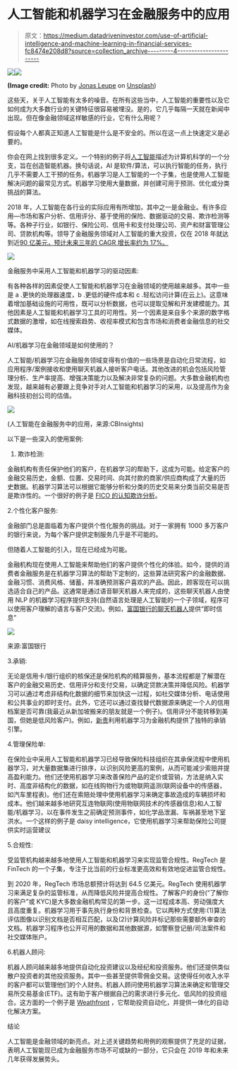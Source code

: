 # 人工智能和机器学习在金融服务中的应用

> 原文：<https://medium.datadriveninvestor.com/use-of-artificial-intelligence-and-machine-learning-in-financial-services-fc8474e208d8?source=collection_archive---------4----------------------->

[![](img/fe253c6edadb8854646a76a0e27f85f0.png)](http://www.track.datadriveninvestor.com/1B9E)![](img/9a5d8bbfe76b84c19ea4a73f8033c7f8.png)

**(Image credit:** Photo by [Jonas Leupe](https://unsplash.com/photos/0IVop5v4MMU?utm_source=unsplash&utm_medium=referral&utm_content=creditCopyText) on [Unsplash](https://unsplash.com/search/photos/fintech?utm_source=unsplash&utm_medium=referral&utm_content=creditCopyText))

这些天，关于人工智能有太多的噪音。在所有这些当中，人工智能的重要性以及它如何成为大多数行业的关键特征很容易被埋没。是的，它几乎每隔一天就在新闻中出现。但在像金融领域这样敏感的行业，它有什么用呢？

假设每个人都真正知道人工智能是什么是不安全的。所以在这一点上快速定义是必要的。

你会在网上找到很多定义。一个特别的例子将[人工智能](https://www.techopedia.com/definition/190/artificial-intelligence-ai)描述为计算机科学的一个分支，旨在创造智能机器。换句话说，AI 是软件/算法，可以执行智能的任务，执行几乎不需要人工干预的任务。机器学习是人工智能的一个子集，也是使用人工智能解决问题的最常见方式。机器学习使用大量数据，并创建可用于预测、优化或分类挑战的算法。

2018 年，人工智能在各行业的实际应用有所增加，其中之一是金融业。有许多应用—市场和客户分析、信用评分、基于使用的保险、数据驱动的交易、欺诈检测等等。各种子行业，如银行、保险公司、信用卡和支付处理公司、资产和财富管理公司、贷款机构等。领导了金融服务领域对人工智能的重大投资，仅在 2018 年就达到近[90 亿美元，预计未来三年的 CAGR 增长率约为 17%。](https://www.openpr.com/news/1481753/Big-Data-in-the-Financial-Services-Industry-2018-2030-Opportunities-Challenges-Strategies-Forecasts.html)

![](img/62f6bb08f759272d549f40cb90a66149.png)

金融服务中采用人工智能和机器学习的驱动因素:

有各种各样的因素促使人工智能和机器学习在金融领域的使用越来越多。其中一些是 a .更快的处理器速度，b .更低的硬件成本和 c .轻松访问计算(在云上)。这意味着增加基础设施的可用性，既可以分析数据，也可以提取见解和开发建模能力。其他因素是人工智能和机器学习工具的可用性。另一个因素是来自多个来源的数字格式数据的激增，如在线搜索趋势、收视率模式和包含市场和消费者金融信息的社交媒体。

AI/机器学习在金融领域是如何使用的？

人工智能/机器学习在金融服务领域变得有价值的一些场景是自动化日常流程，如应用程序/案例接收和使用聊天机器人接听客户电话。其他改进的机会包括风险管理分析、生产率提高、增强决策能力以及解决非常复杂的问题。大多数金融机构也发现，越来越有必要跟上竞争对手对人工智能和机器学习的采用，以及提高作为金融科技初创公司的估值。

![](img/ae1c43c43f0b46eb72e2035bea4845f0.png)

(人工智能在金融服务中的应用，来源:CBInsights)

以下是一些深入的使用案例:

1.  欺诈检测:

金融机构有责任保护他们的客户，在机器学习的帮助下，这成为可能。给定客户的金融交易历史，金额、位置、交易时间、向其付款的商家/供应商构成了大量的历史数据。机器学习算法可以根据它能够分析和分类的历史交易来分类当前交易是否是欺诈性的。一个很好的例子是 [FICO 的认知欺诈分析](https://www.fico.com/en/latest-thinking/product-sheet/fico-falcon-platform-cognitive-fraud-analytics-fraud-focused-machine-learning)。

2.个性化客户服务:

金融部门总是面临着为客户提供个性化服务的挑战。对于一家拥有 1000 多万客户的银行来说，为每个客户提供定制服务几乎是不可能的。

但随着人工智能的引入，现在已经成为可能。

金融机构现在使用人工智能来帮助他们的客户提供个性化的体验。如今，提供的消费者金融服务是在机器学习算法的帮助下定制的，这些算法研究客户的金融数据、金融习惯、消费风格、储蓄，并准确预测客户喜欢的产品。因此，顾客现在可以挑选适合自己的产品。这通常是通过语音聊天机器人来完成的，这些聊天机器人由使用 NLP 的机器学习程序提供支持(自然语言处理是人工智能的一个子领域，程序可以使用客户理解的语言与客户交流)。例如，[富国银行的聊天机器人](https://stories.wf.com/helpful-banking-assistanton-facebook/)提供“即时信息”

![](img/18618091568389d7d31d66546f5de42f.png)

来源:富国银行

3.承销:

无论是信用卡/银行组织的核保还是保险机构的精算服务，基本流程都是了解潜在客户的金融交易历史、信用评分和支付交易，以确定贷款决策并降低风险。机器学习可以通过考虑非结构化数据的细节来加快这一过程，如社交媒体分析、电话使用和公共事业的即时支付。此外，它还可以通过查找替代数据源来确定一个人的信用档案是否可靠(我最近从新加坡搬来的朋友就是一个例子)。信用评分不能转移到美国，但她是低风险客户)。例如，[新贵](https://www.upstart.com/for-lenders)利用机器学习为金融机构提供了独特的承销引擎。

4.管理保险单:

在保险业中采用人工智能和机器学习已经导致保险科技组织在其承保流程中使用机器学习，对大量数据集进行排序，以识别风险更高的案例，从而可能减少索赔并提高盈利能力。他们还使用机器学习来改善保险产品的定价或营销，方法是纳入实时、高度非结构化的数据，如在线购物行为或物联网遥测(联网设备中的传感器，如汽车里程表)。他们还在索赔处理中使用机器学习来确定事故造成的车辆损坏和成本。他们越来越多地研究互连物联网(使用物联网技术的传感器信息)和人工智能/机器学习，以在事件发生之前确定预测事件，如化学品泄漏、车祸甚至地下室洪水。一个这样的例子是 daisy intelligence，它使用机器学习来帮助保险公司提供实时运营建议

5.合规性:

受监管机构越来越多地使用人工智能和机器学习来实现监管合规性。RegTech 是 FinTech 的一个子集，专注于比当前的行业标准更高效和有效地促进监管合规性。

到 2020 年，RegTech 市场总额预计将达到 64.5 亿美元。RegTech 使用机器学习来满足复杂的监管标准，从而降低风险并提高合规性。了解客户的身份(“了解你的客户”或 KYC)是大多数金融机构常见的第一步。这一过程成本高、劳动强度大且高度重复。机器学习用于事先执行身份和背景检查。它以两种方式使用:(1)算法评估图像以识别文档是否相互匹配，以及(2)计算风险并标记那些需要额外审查的文档。机器学习程序也公开可用的数据和其他数据源，如警察登记册/司法案件和社交媒体账户。

6.机器人顾问:

机器人顾问越来越多地提供自动化投资建议以及经纪和投资服务。他们还提供类似散户投资者的其他投资服务。其中一些甚至提供零佣金交易。这使得任何收入水平的客户都可以管理他们的个人财务。机器人顾问使用机器学习算法来确定和管理交易所交易基金(ETF)。这有助于客户根据自己的需求进行多元化、低风险的投资组合。这方面的一个例子是 [Weathfront](https://www.wealthfront.com/) ，它帮助投资自动化，并提供一体化的自动化解决方案。

结论

人工智能是金融领域的新亮点。对上述关键趋势和用例的观察提供了充足的证据，表明人工智能现已成为金融服务市场不可或缺的一部分，它只会在 2019 年和未来几年获得发展势头。